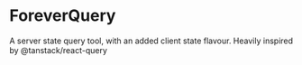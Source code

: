 # ForeverQuery
A server state query tool, with an added client state flavour. Heavily inspired by @tanstack/react-query
